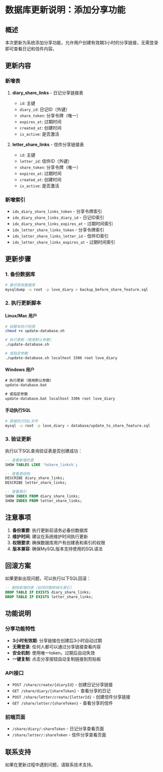 # 数据库更新说明：添加分享功能

## 概述
本次更新为系统添加分享功能，允许用户创建有效期3小时的分享链接，无需登录即可查看日记和信件内容。

## 更新内容

### 新增表
1. **diary_share_links** - 日记分享链接表
   - `id`: 主键
   - `diary_id`: 日记ID（外键）
   - `share_token`: 分享令牌（唯一）
   - `expires_at`: 过期时间
   - `created_at`: 创建时间
   - `is_active`: 是否激活

2. **letter_share_links** - 信件分享链接表
   - `id`: 主键
   - `letter_id`: 信件ID（外键）
   - `share_token`: 分享令牌（唯一）
   - `expires_at`: 过期时间
   - `created_at`: 创建时间
   - `is_active`: 是否激活

### 新增索引
- `idx_diary_share_links_token` - 分享令牌索引
- `idx_diary_share_links_diary_id` - 日记ID索引
- `idx_diary_share_links_expires_at` - 过期时间索引
- `idx_letter_share_links_token` - 分享令牌索引
- `idx_letter_share_links_letter_id` - 信件ID索引
- `idx_letter_share_links_expires_at` - 过期时间索引

## 更新步骤

### 1. 备份数据库
```bash
# 备份现有数据库
mysqldump -u root -p love_diary > backup_before_share_feature.sql
```

### 2. 执行更新脚本

#### Linux/Mac 用户
```bash
# 给脚本执行权限
chmod +x update-database.sh

# 执行更新（使用默认参数）
./update-database.sh

# 或指定参数
./update-database.sh localhost 3306 root love_diary
```

#### Windows 用户
```cmd
# 执行更新（使用默认参数）
update-database.bat

# 或指定参数
update-database.bat localhost 3306 root love_diary
```

#### 手动执行SQL
```bash
# 直接执行SQL文件
mysql -u root -p love_diary < database/update_to_share_feature.sql
```

### 3. 验证更新
执行以下SQL查询验证表是否创建成功：
```sql
-- 查看新增的表
SHOW TABLES LIKE '%share_links%';

-- 查看表结构
DESCRIBE diary_share_links;
DESCRIBE letter_share_links;

-- 查看索引
SHOW INDEX FROM diary_share_links;
SHOW INDEX FROM letter_share_links;
```

## 注意事项

1. **备份重要**: 执行更新前请务必备份数据库
2. **维护时间**: 建议在系统维护时间执行更新
3. **权限要求**: 确保数据库用户有创建表和索引的权限
4. **版本兼容**: 确保MySQL版本支持使用的SQL语法

## 回滚方案

如果更新出现问题，可以执行以下SQL回滚：
```sql
-- 删除新增的表（会同时删除相关索引）
DROP TABLE IF EXISTS diary_share_links;
DROP TABLE IF EXISTS letter_share_links;
```

## 功能说明

### 分享功能特性
- **3小时有效期**: 分享链接在创建后3小时自动过期
- **无需登录**: 任何人都可以通过分享链接查看内容
- **安全机制**: 使用唯一token，过期后自动失效
- **一键复制**: 点击分享按钮自动复制链接到剪贴板

### API接口
- `POST /share/create/{diaryId}` - 创建日记分享链接
- `GET /share/diary/{shareToken}` - 查看分享的日记
- `POST /share/letter/create/{letterId}` - 创建信件分享链接
- `GET /share/letter/{shareToken}` - 查看分享的信件

### 前端页面
- `/share/diary/:shareToken` - 日记分享查看页面
- `/share/letter/:shareToken` - 信件分享查看页面

## 联系支持

如果在更新过程中遇到问题，请联系技术支持。
